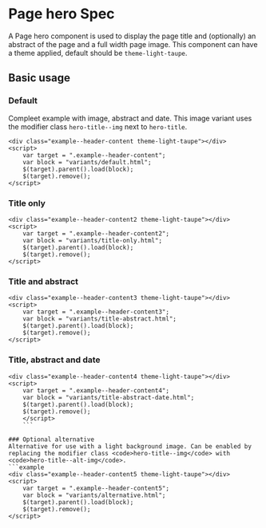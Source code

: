 ﻿# Page hero Spec

A Page hero component is used to display the page title and (optionally) an abstract of the page and a full width page image.
This component can have a theme applied, default should be <code>theme-light-taupe</code>.


## Basic usage

### Default
Compleet example with image, abstract and date. This image variant uses the modifier class <code>hero-title--img</code> next to <code>hero-title</code>.
```example
<div class="example--header-content theme-light-taupe"></div>
<script>
	var target = ".example--header-content";
	var block = "variants/default.html";
	$(target).parent().load(block);
	$(target).remove();
</script>
```

### Title only
```example
<div class="example--header-content2 theme-light-taupe"></div>
<script>
	var target = ".example--header-content2";
	var block = "variants/title-only.html";
	$(target).parent().load(block);
	$(target).remove();
</script>
```

### Title and abstract
```example
<div class="example--header-content3 theme-light-taupe"></div>
<script>
	var target = ".example--header-content3";
	var block = "variants/title-abstract.html";
	$(target).parent().load(block);
	$(target).remove();
</script>
```

### Title, abstract and date
```example
<div class="example--header-content4 theme-light-taupe"></div>
<script>
	var target = ".example--header-content4";
	var block = "variants/title-abstract-date.html";
	$(target).parent().load(block);
	$(target).remove();
	</script>
	```

### Optional alternative
Alternative for use with a light background image. Can be enabled by replacing the modifier class <code>hero-title--img</code> with <code>hero-title--alt-img</code>.
```example
<div class="example--header-content5 theme-light-taupe"></div>
<script>
	var target = ".example--header-content5";
	var block = "variants/alternative.html";
	$(target).parent().load(block);
	$(target).remove();
</script>
```
